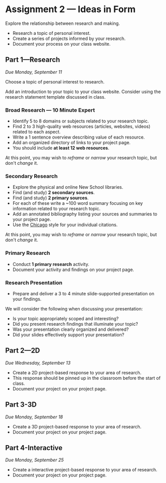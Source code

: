 # Assignment 2 — Ideas in Form

Explore the relationship between research and making.

- Research a topic of personal interest.
- Create a series of projects informed by your research.
- Document your process on your class website.

## Part 1—Research
*Due Monday, September 11*

Choose a topic of personal interest to research.

Add an introduction to your topic to your class website. Consider using the research statement template discussed in class.

### Broad Research — 10 Minute Expert
- Identify 5 to 8 domains or subjects related to your research topic.
- Find 2 to 3 high-quality web resources (articles, websites, videos) related to each aspect.
- Write a 1 sentence overview describing value of each resource.
- Add an organized directory of links to your project page.
- You should include **at least 12 web resources**.

At this point, you may wish to *reframe* or *narrow* your research topic, but don't *change* it.

### Secondary Research
- Explore the physical and online New School libraries.
- Find (and study) **2 secondary sources**.
- Find (and study) **2 primary sources**.
- For each of these write a ~100 word summary focusing on key information related to your research topic.
- Add an annotated bibliography listing your sources and summaries to your project page.
- Use the [Chicago](https://writing.wisc.edu/Handbook/DocChicago.html) style for your individual citations.

At this point, you may wish to *reframe* or *narrow* your research topic, but don't *change* it.

### Primary Research
- Conduct **1 primary research** activity.
- Document your activity and findings on your project page.

### Research Presentation
- Prepare and deliver a 3 to 4 minute slide-supported presentation on your findings.

We will consider the following when discussing your presentation:
- Is your topic appropriately scoped and interesting?
- Did you present research findings that illuminate your topic?
- Was your presentation clearly organized and delivered?
- Did your slides effectively support your presentation?

## Part 2—2D
*Due Wednesday, September 13*

- Create a 2D project-based response to your area of research.
- This response should be pinned up in the classroom before the start of class.
- Document your project on your project page.

## Part 3-3D
*Due Monday, September 18*
- Create a 3D project-based response to your area of research.
- Document your project on your project page.

## Part 4-Interactive
*Due Monday, September 25*
- Create a interactive project-based response to your area of research.
- Document your project on your project page.
